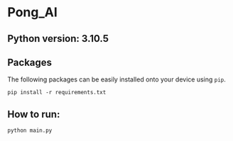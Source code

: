 # Pong_AI
## Python version: 3.10.5

## Packages
The following packages can be easily installed onto your device using `pip`.
```
pip install -r requirements.txt
```
## How to run:
```
python main.py
